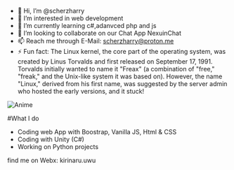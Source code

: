 - 👋 Hi, I’m @scherzharry
- 👀 I’m interested in web development
- 🌱 I’m currently learning c#,adanvced php and js
- 💞️ I’m looking to collaborate on our Chat App NexuinChat
- 📫 Reach me through E-Mail: scherzharry@proton.me
- ⚡ Fun fact:
  The Linux kernel, the core part of the operating system, was created by Linus Torvalds and first released on September 17, 1991. Torvalds initially wanted to name it "Freax" (a combination of "free," "freak," and the Unix-like system it was based on). However, the name "Linux," derived from his first name, was suggested by the server admin who hosted the early versions, and it stuck!

 ![Anime](https://i.postimg.cc/kGTjqZdd/shikimoris-not-just-cute-shikimori.gif)

 #What I do
 - Coding web App with Boostrap, Vanilla JS, Html & CSS
 - Coding with Unity (C#)
 - Working on Python projects

find me on Webx: kirinaru.uwu
